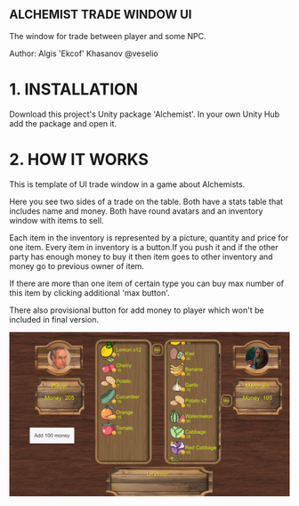 ## ALCHEMIST TRADE WINDOW UI

The window for trade between player and some NPC.


Author: Algis 'Ekcof' Khasanov @veselio

# 1. INSTALLATION
Download this project's Unity package 'Alchemist'.
In your own Unity Hub add the package and open it.

# 2. HOW IT WORKS
This is template of UI trade window in a game about Alchemists.

Here you see two sides of a trade on the table. Both have a stats table that includes name and money. Both have round avatars and an inventory window with items to sell.

Each item in the inventory is represented by a picture, quantity and price for one item. Every item in inventory is a button.If you push it and if the other party has enough money to buy it then item goes to other inventory and money go to previous owner of item.

If there are more than one item of certain type you can buy max number of this item by clicking additional 'max button'.

There also provisional button for add money to player which won't be included in final version.


![Trading Screen](https://github.com/Ekcof/Alchemist-trade-window/blob/main/Screenshot1.JPG)
